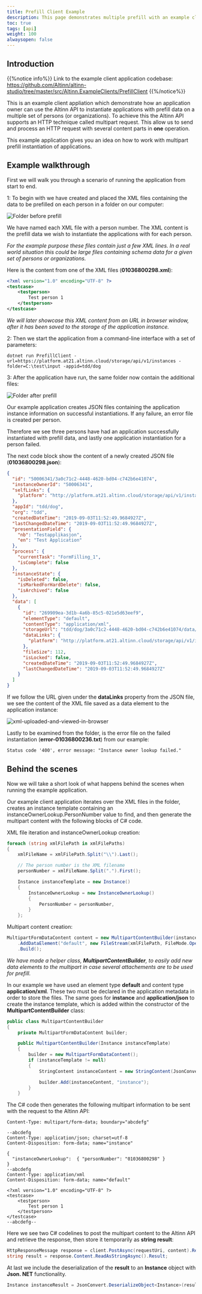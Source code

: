 ```yaml
---
title: Prefill Client Example
description: This page demonstrates multiple prefill with an example client application.
toc: true
tags: [api]
weight: 100
alwaysopen: false
---
```


## Introduction

{{%notice info%}}
Link to the example client application codebase:
<https://github.com/Altinn/altinn-studio/tree/master/src/Altinn.ExampleClients/PrefillClient>
{{%/notice%}}

This is an example client appliation which demonstrate how an application owner can use the Altinn API to instantiate applications with prefill data on a multiple set of persons (or organizations). To achieve this the Altinn API supports an HTTP technique called multipart request. This allow us to send and process an HTTP request with several content parts in **one** operation.

This example application gives you an idea on how to work with multipart prefill instantiation of applications.

## Example walkthrough

First we will walk you through a scenario of running the application from start to end.

1: To begin with we have created and placed the XML files containing the data to be prefilled on each person in a folder on our computer:

![Folder before prefill](folder-before-prefill.PNG "Folder before prefill")

We have named each XML file with a person number. The XML content is the prefill data we wish to instantiate the applications with for each person.

*For the example purpose these files contain just a few XML lines. In a real world situation this could be large files containing schema data for a given set of persons or organizations.*

Here is the content from one of the XML files (**01036800298.xml**):

```xml
<?xml version="1.0" encoding="UTF-8" ?>
<testcase>
    <testperson>
        Test person 1
    </testperson>
</testcase>
```

*We will later showcase this XML content from an URL in browser window, after it has been saved to the storage of the application instance.*

2: Then we start the application from a command-line interface with a set of parameters:

```console
dotnet run PrefillClient -url=https://platform.at21.altinn.cloud/storage/api/v1/instances -folder=C:\test\input -appid=tdd/dog
```

3: After the application have run, the same folder now contain the additional files:

![Folder after prefill](folder-after-prefill.PNG "Folder after prefill")

Our example application creates JSON files containing the application instance information on successful instantiations. If any failure, an error file is created per person.

Therefore we see three persons have had an application successfully instantiated with prefill data, and lastly one application instantiation for a person failed.

The next code block show the content of a newly created JSON file (**01036800298.json**):

```json
{
  "id": "50006341/3a0c71c2-4448-4620-bd04-c742b6e41074",
  "instanceOwnerId": "50006341",
  "selfLinks": {
    "platform": "http://platform.at21.altinn.cloud/storage/api/v1/instances/50006341/3a0c71c2-4448-4620-bd04-c742b6e41074"
  },
  "appId": "tdd/dog",
  "org": "tdd",
  "createdDateTime": "2019-09-03T11:52:49.9684927Z",
  "lastChangedDateTime": "2019-09-03T11:52:49.9684927Z",
  "presentationField": {
    "nb": "Testapplikasjon",
    "en": "Test Application"
  },
  "process": {
    "currentTask": "FormFilling_1",
    "isComplete": false
  },
  "instanceState": {
    "isDeleted": false,
    "isMarkedForHardDelete": false,
    "isArchived": false
  },
  "data": [
    {
      "id": "269909ea-3d1b-4a6b-85c5-021e5d63eef9",
      "elementType": "default",
      "contentType": "application/xml",
      "storageUrl": "tdd/dog/3a0c71c2-4448-4620-bd04-c742b6e41074/data/269909ea-3d1b-4a6b-85c5-021e5d63eef9",
      "dataLinks": {
        "platform": "http://platform.at21.altinn.cloud/storage/api/v1/instances/50006341/3a0c71c2-4448-4620-bd04-c742b6e41074/data/269909ea-3d1b-4a6b-85c5-021e5d63eef9"
      },
      "fileSize": 112,
      "isLocked": false,
      "createdDateTime": "2019-09-03T11:52:49.9684927Z",
      "lastChangedDateTime": "2019-09-03T11:52:49.9684927Z"
    }
  ]
}
```

If we follow the URL given under the **dataLinks** property from the JSON file, we see the content of the XML file saved as a data element to the application instance:

![xml-uploaded-and-viewed-in-browser](xml-uploaded-and-viewed-in-internet-browser.PNG "The XML uploaded and viewed in browser")

Lastly to be examined from the folder, is the error file on the failed instantiation (**error-01036800236.txt**) from our example:

```txt
Status code '400', error message: "Instance owner lookup failed."
```

## Behind the scenes

Now we will take a short look of what happens behind the scenes when running the example application.

Our example client application iterates over the XML files in the folder, creates an instance template containing an instanceOwnerLookup.PersonNumber value to find, and then generate the multipart content with the following blocks of C# code.

XML file iteration and instanceOwnerLookup creation:

```c#
foreach (string xmlFilePath in xmlFilePaths)
{
    xmlFileName = xmlFilePath.Split("\\").Last();

    // The person number is the XML filename
    personNumber = xmlFileName.Split(".").First();

    Instance instanceTemplate = new Instance()
    {
        InstanceOwnerLookup = new InstanceOwnerLookup()
        {
            PersonNumber = personNumber,
        }
    };
```

Multipart content creation:

```c#
MultipartFormDataContent content = new MultipartContentBuilder(instanceTemplate)
    .AddDataElement("default", new FileStream(xmlFilePath, FileMode.Open), "application/xml")
    .Build();
```

*We have made a helper class, **MultipartContentBuilder**, to easily add new data elements to the multipart in case several attachements are to be used for prefill.*

In our example we have used an element type **default** and content type **application/xml**. These two must be declared in the application metadata in order to store the files. The same goes for **instance** and **application/json** to create the instance template, which is added within the constructor of the **MultipartContentBuilder** class:

```c#
public class MultipartContentBuilder
{
    private MultipartFormDataContent builder;

    public MultipartContentBuilder(Instance instanceTemplate)
    {
        builder = new MultipartFormDataContent();
        if (instanceTemplate != null)
        {
            StringContent instanceContent = new StringContent(JsonConvert.SerializeObject(instanceTemplate), Encoding.UTF8, "application/json");

            builder.Add(instanceContent, "instance");
        }
    }
```

The C# code then generates the following multipart information to be sent with the request to the Altinn API:

```http
Content-Type: multipart/form-data; boundary="abcdefg"

--abcdefg
Content-Type: application/json; charset=utf-8
Content-Disposition: form-data; name="instance"

{
  "instanceOwnerLookup":  { "personNumber": "01036800298" }
}
--abcdefg
Content-Type: application/xml
Content-Disposition: form-data; name="default"

<?xml version="1.0" encoding="UTF-8" ?>
<testcase>
    <testperson>
        Test person 1
    </testperson>
</testcase>
--abcdefg--
```

Here we see two C# codelines to post the multipart content to the Altinn API and retrieve the response, then store it temporarily as **string result**:

```c#
HttpResponseMessage response = client.PostAsync(requestUri, content).Result;
string result = response.Content.ReadAsStringAsync().Result;
```

At last we include the deserialization of the **result** to an **Instance** object with **Json. NET** functionality.

```c#
Instance instanceResult = JsonConvert.DeserializeObject<Instance>(result);
```
